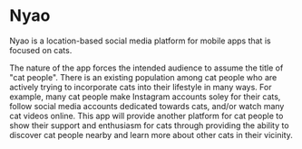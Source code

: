 # Nyao

Nyao is a location-based social media platform for mobile apps that is focused on cats. 

The nature of the app forces the intended audience to assume the title of "cat people". There is an existing population among cat people who are actively trying to incorporate cats into their lifestyle in many ways. For example, many cat people make Instagram accounts soley for their cats, follow social media accounts dedicated towards cats, and/or watch many cat videos online. This app will provide another platform for cat people to show their support and enthusiasm for cats through providing the ability to discover cat people nearby and learn more about other cats in their vicinity.
